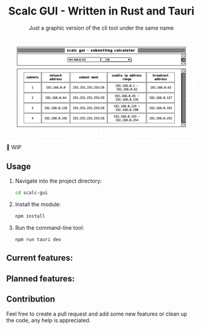 <div align="center">
    <h1 align = "center">Scalc GUI - Written in Rust and Tauri</h1>
</div>
<p align="center">
  Just a graphic version of the cli tool under the same name
</p>
 
![Scalc GUI](./assets/readme/scalc-gui-example.png)
🚧 WIP

## Usage
1. Navigate into the project directory:
    ```bash
    cd scalc-gui
    ```
2. Install the module:
    ```bash
    npm install
    ```
3. Run the command-line tool:
    ```
    npm run tauri dev
    ```
    
## Current features:

## Planned features:

## Contribution
Feel free to create a pull request and add some new features or clean up the code, any help is appreciated.
